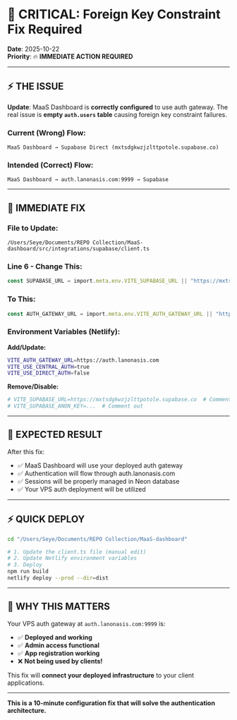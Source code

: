 # 🚨 CRITICAL: Foreign Key Constraint Fix Required

**Date**: 2025-10-22  
**Priority**: 🔥 **IMMEDIATE ACTION REQUIRED**

---

## ⚡ **THE ISSUE**

**Update**: MaaS Dashboard is **correctly configured** to use auth gateway. The real issue is **empty `auth.users` table** causing foreign key constraint failures.

### Current (Wrong) Flow:
```
MaaS Dashboard → Supabase Direct (mxtsdgkwzjzlttpotole.supabase.co)
```

### Intended (Correct) Flow:  
```
MaaS Dashboard → auth.lanonasis.com:9999 → Supabase
```

---

## 🔧 **IMMEDIATE FIX**

### **File to Update:**
```
/Users/Seye/Documents/REPO Collection/MaaS-dashboard/src/integrations/supabase/client.ts
```

### **Line 6 - Change This:**
```typescript
const SUPABASE_URL = import.meta.env.VITE_SUPABASE_URL || "https://mxtsdgkwzjzlttpotole.supabase.co";
```

### **To This:**
```typescript
const AUTH_GATEWAY_URL = import.meta.env.VITE_AUTH_GATEWAY_URL || "https://auth.lanonasis.com";
```

### **Environment Variables (Netlify):**

**Add/Update:**
```bash
VITE_AUTH_GATEWAY_URL=https://auth.lanonasis.com
VITE_USE_CENTRAL_AUTH=true
VITE_USE_DIRECT_AUTH=false
```

**Remove/Disable:**
```bash
# VITE_SUPABASE_URL=https://mxtsdgkwzjzlttpotole.supabase.co  # Comment out
# VITE_SUPABASE_ANON_KEY=...  # Comment out
```

---

## 🎯 **EXPECTED RESULT**

After this fix:
- ✅ MaaS Dashboard will use your deployed auth gateway
- ✅ Authentication will flow through auth.lanonasis.com
- ✅ Sessions will be properly managed in Neon database
- ✅ Your VPS auth deployment will be utilized

---

## ⚡ **QUICK DEPLOY**

```bash
cd "/Users/Seye/Documents/REPO Collection/MaaS-dashboard"

# 1. Update the client.ts file (manual edit)
# 2. Update Netlify environment variables  
# 3. Deploy
npm run build
netlify deploy --prod --dir=dist
```

---

## 📍 **WHY THIS MATTERS**

Your VPS auth gateway at `auth.lanonasis.com:9999` is:
- ✅ **Deployed and working**
- ✅ **Admin access functional** 
- ✅ **App registration working**
- ❌ **Not being used by clients!**

This fix will **connect your deployed infrastructure** to your client applications.

---

**This is a 10-minute configuration fix that will solve the authentication architecture.**